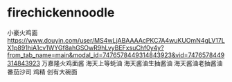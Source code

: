 # firechickennoodle

小豪火鸡面
https://www.douyin.com/user/MS4wLjABAAAAcPKC7A4wuKUOmN4gLV17LX1p891hiA1cv1WYGf8ahGSOwR9hLvyBEFxsuChf0y4y?from_tab_name=main&modal_id=7476578449314843923&vid=7476578449314843923
万嘉隆火鸡面酱
海天上等蚝油
海天酱油生抽酱油
海天酱油老抽酱油
番茄沙司
鸡精
创有大碗面
